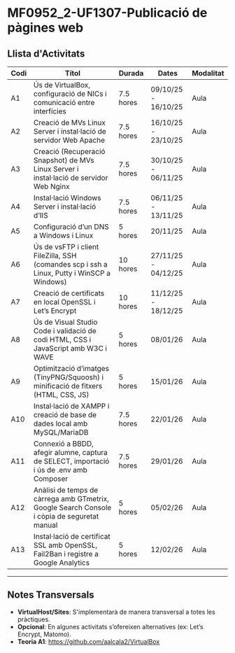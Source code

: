 # MF0952_2-UF1307-Publicació de pàgines web

## Llista d'Activitats
   **Codi** | **Títol**                                                                                     | **Durada** | **Dates**       | **Modalitat** |
 |----------|-----------------------------------------------------------------------------------------------|------------|-----------------|---------------|
 | A1       | Ús de VirtualBox, configuració de NICs i comunicació entre interfícies                         | 7.5 hores  | 09/10/25 - 16/10/25 | Aula          |
 | A2       | Creació de MVs Linux Server i instal·lació de servidor Web Apache                              | 7.5 hores  | 16/10/25 - 23/10/25 | Aula          |
 | A3       | Creació (Recuperació Snapshot) de MVs Linux Server i instal·lació de servidor Web Nginx         | 7.5 hores  | 30/10/25 - 06/11/25 | Aula          |
 | A4       | Instal·lació Windows Server i instal·lació d’IIS                                              | 7.5 hores  | 06/11/25 - 13/11/25 | Aula          |
 | A5       | Configuració d’un DNS a Windows i Linux                                                       | 5 hores    | 20/11/25         | Aula          |
 | A6       | Ús de vsFTP i client FileZilla, SSH (comandes scp i ssh a Linux, Putty i WinSCP a Windows)     | 10 hores   | 27/11/25 - 04/12/25 | Aula          |
 | A7       | Creació de certificats en local OpenSSL i Let’s Encrypt                                        | 10 hores   | 11/12/25 - 18/12/25 | Aula          |
 | A8       | Ús de Visual Studio Code i validació de codi HTML, CSS i JavaScript amb W3C i WAVE            | 5 hores    | 08/01/26         | Aula          |
 | A9       | Optimització d’imatges (TinyPNG/Squoosh) i minificació de fitxers (HTML, CSS, JS)             | 5 hores    | 15/01/26         | Aula          |
 | A10      | Instal·lació de XAMPP i creació de base de dades local amb MySQL/MariaDB                      | 7.5 hores  | 22/01/26         | Aula          |
 | A11      | Connexió a BBDD, afegir alumne, captura de SELECT, importació i ús de .env amb Composer         | 7.5 hores  | 29/01/26         | Aula          |
 | A12      | Anàlisi de temps de càrrega amb GTmetrix, Google Search Console i còpia de seguretat manual     | 5 hores    | 05/02/26         | Aula          |
 | A13      | Instal·lació de certificat SSL amb OpenSSL, Fail2Ban i registre a Google Analytics             | 5 hores    | 12/02/26         | Aula          |

---

## Notes Transversals
- **VirtualHost/Sites**: S'implementarà de manera transversal a totes les pràctiques.
- **Opcional**: En algunes activitats s’ofereixen alternatives (ex: Let’s Encrypt, Matomo).
- **Teoria A1**: https://github.com/aalcala2/VirtualBox
